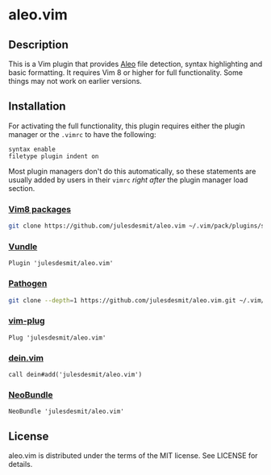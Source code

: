 # aleo.vim

## Description

This is a Vim plugin that provides [Aleo][a] file detection, syntax highlighting and basic formatting.
It requires Vim 8 or higher for full functionality. Some things may not work on earlier versions. 

## Installation

For activating the full functionality, this plugin requires either the plugin
manager or the `.vimrc` to have the following:

```vim
syntax enable
filetype plugin indent on
```

Most plugin managers don't do this automatically, so these statements are
usually added by users in their `vimrc` _right after_ the plugin manager load
section.

### [Vim8 packages][vim8pack]

```sh
git clone https://github.com/julesdesmit/aleo.vim ~/.vim/pack/plugins/start/aleo.vim
```

### [Vundle][v]

```vim
Plugin 'julesdesmit/aleo.vim'
```

### [Pathogen][p]

```sh
git clone --depth=1 https://github.com/julesdesmit/aleo.vim.git ~/.vim/bundle/aleo.vim
```

### [vim-plug][vp]

```vim
Plug 'julesdesmit/aleo.vim'
```

### [dein.vim][d]

```vim
call dein#add('julesdesmit/aleo.vim')
```

### [NeoBundle][nb]

```vim
NeoBundle 'julesdesmit/aleo.vim'
```

## License

aleo.vim is distributed under the terms of the MIT license. See LICENSE for details.

[a]: https://www.aleo.org
[v]: https://github.com/gmarik/vundle
[p]: https://github.com/tpope/vim-pathogen
[nb]: https://github.com/Shougo/neobundle.vim
[vp]: https://github.com/junegunn/vim-plug
[d]: https://github.com/Shougo/dein.vim
[vim8pack]: http://vimhelp.appspot.com/repeat.txt.html#packages

